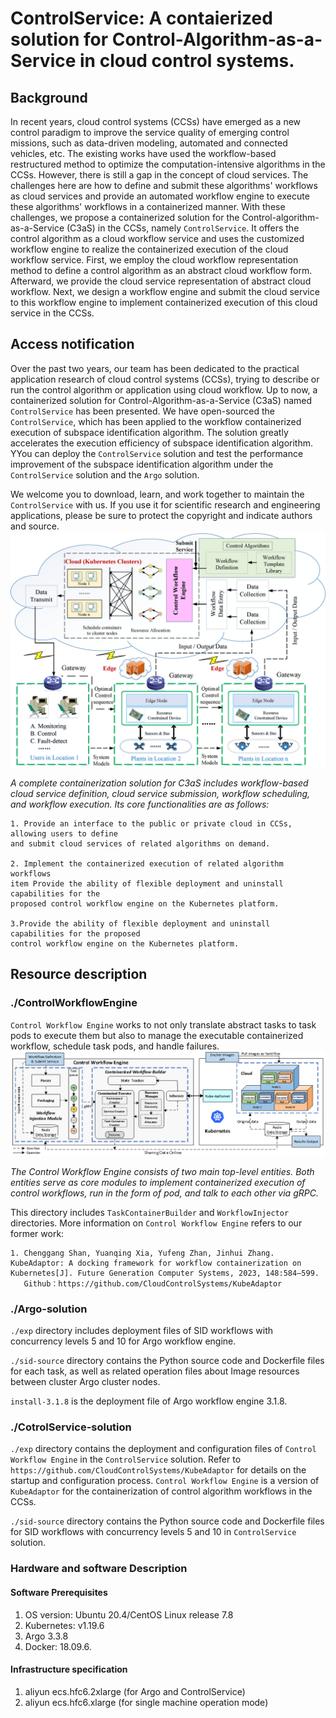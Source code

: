 # ControlService: A contaierized solution for Control-Algorithm-as-a-Service in cloud control systems.

## Background

In recent years, cloud control systems (CCSs) have emerged as a new control paradigm to 
improve the service quality of emerging control missions, such as data-driven modeling, 
automated and connected vehicles, etc. The existing works have used the workflow-based 
restructured method to optimize the computation-intensive algorithms in the CCSs. 
However, there is still a gap in the concept of cloud services. The challenges here are 
how to define and submit these algorithms' workflows as cloud services and provide an 
automated workflow engine to execute these algorithms' workflows in a containerized 
manner. With these challenges, we propose a containerized solution for the 
Control-algorithm-as-a-Service (C3aS) in the CCSs, namely `ControlService`. 
It offers the control algorithm as a cloud workflow service and uses the customized 
workflow engine to realize the containerized execution of the cloud workflow service. 
First, we employ the cloud workflow representation method to define a control algorithm 
as an abstract cloud workflow form. Afterward, we provide the cloud service representation 
of abstract cloud workflow. Next, we design a workflow engine and submit the cloud service 
to this workflow engine to implement containerized execution of this cloud service in 
the CCSs.

## Access notification

Over the past two years, our team has been dedicated to the practical application research 
of cloud control systems (CCSs), trying to describe or run the control algorithm or 
application using cloud workflow. Up to now, a containerized solution for 
Control-Algorithm-as-a-Service (C3aS) named `ControlService` has been presented.
We have open-sourced the `ControlService`, which has been applied to the workflow 
containerized execution of subspace identification algorithm. The solution greatly 
accelerates the execution efficiency of subspace identification algorithm. 
YYou can deploy the `ControlService` solution and test the performance improvement of 
the subspace identification algorithm under the `ControlService` solution and the 
`Argo` solution.

We welcome you to download, learn, and work together to maintain the `ControlService` with 
us. If you use it for scientific research and engineering applications, please be sure 
to protect the copyright and indicate authors and source.
![The Overview of ControlService for Cloud Control Systems.](figures/arch.png "Overview of ControlService for Cloud Control Systems.")

*A complete containerization solution for C3aS includes workflow-based cloud service 
definition, cloud service submission, workflow scheduling, and workflow execution. 
Its core functionalities are as follows:*

    1. Provide an interface to the public or private cloud in CCSs, allowing users to define 
    and submit cloud services of related algorithms on demand.

    2. Implement the containerized execution of related algorithm workflows
    item Provide the ability of flexible deployment and uninstall capabilities for the 
    proposed control workflow engine on the Kubernetes platform.

    3.Provide the ability of flexible deployment and uninstall capabilities for the proposed 
    control workflow engine on the Kubernetes platform.

## Resource description

### ./ControlWorkflowEngine

`Control Workflow Engine` works to not only translate abstract tasks to task pods to execute them but also to manage the executable containerized workflow, schedule task pods, and handle 
failures.
![Architecture of control workflow engine for cloud scenario.](figures/cloud.png "")

*The Control Workflow Engine consists of two main top-level entities. Both entities serve as core modules to implement containerized execution of control workflows, run in the form of pod, and talk to each other via gRPC.*

This directory includes `TaskContainerBuilder` and `WorkflowInjector` directories. More information on `Control Workflow Engine` refers to our former work:

    1. Chenggang Shan, Yuanqing Xia, Yufeng Zhan, Jinhui Zhang. KubeAdaptor: A docking framework for workflow containerization on Kubernetes[J]. Future Generation Computer Systems, 2023, 148:584–599. 
       Github：https://github.com/CloudControlSystems/KubeAdaptor

### ./Argo-solution

`./exp` directory includes deployment files of SID workflows with concurrency levels 5 and 10 for Argo workflow engine.

`./sid-source` directory contains the Python source code and Dockerfile files for each task, 
as well as related operation files about Image resources between cluster Argo cluster nodes.

`install-3.1.8` is the deployment file of Argo workflow engine 3.1.8.

### ./CotrolService-solution

`./exp` directory contains the deployment and configuration files of `Control Workflow Engine` in the `ControlService` solution. 
Refer to ``https://github.com/CloudControlSystems/KubeAdaptor`` for details on the startup and configuration process.
`Control Workflow Engine` is a version of `KubeAdaptor` for the containerization of control algorithm workflows in the CCSs.

`./sid-source` directory contains the Python source code and Dockerfile files for SID workflows with concurrency levels 5 and 10 in `ControlService` solution.


### Hardware and software Description 

#### Software Prerequisites

1. OS version: Ubuntu 20.4/CentOS Linux release 7.8
2. Kubernetes: v1.19.6
3. Argo 3.3.8
4. Docker: 18.09.6.

#### Infrastructure specification

1. aliyun ecs.hfc6.2xlarge (for Argo and ControlService)
2. aliyun ecs.hfc6.xlarge (for single machine operation mode)
